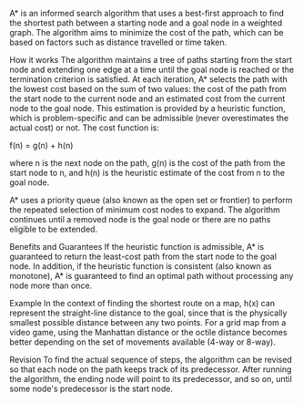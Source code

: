A\* is an informed search algorithm that uses a best-first approach to
find the shortest path between a starting node and a goal node in a
weighted graph. The algorithm aims to minimize the cost of the path,
which can be based on factors such as distance travelled or time taken.

How it works The algorithm maintains a tree of paths starting from the
start node and extending one edge at a time until the goal node is
reached or the termination criterion is satisfied. At each iteration,
A\* selects the path with the lowest cost based on the sum of two
values: the cost of the path from the start node to the current node and
an estimated cost from the current node to the goal node. This
estimation is provided by a heuristic function, which is
problem-specific and can be admissible (never overestimates the actual
cost) or not. The cost function is:

f(n) = g(n) + h(n)

where n is the next node on the path, g(n) is the cost of the path from
the start node to n, and h(n) is the heuristic estimate of the cost from
n to the goal node.

A\* uses a priority queue (also known as the open set or frontier) to
perform the repeated selection of minimum cost nodes to expand. The
algorithm continues until a removed node is the goal node or there are
no paths eligible to be extended.

Benefits and Guarantees If the heuristic function is admissible, A\* is
guaranteed to return the least-cost path from the start node to the goal
node. In addition, if the heuristic function is consistent (also known
as monotone), A\* is guaranteed to find an optimal path without
processing any node more than once.

Example In the context of finding the shortest route on a map, h(x) can
represent the straight-line distance to the goal, since that is the
physically smallest possible distance between any two points. For a grid
map from a video game, using the Manhattan distance or the octile
distance becomes better depending on the set of movements available
(4-way or 8-way).

Revision To find the actual sequence of steps, the algorithm can be
revised so that each node on the path keeps track of its predecessor.
After running the algorithm, the ending node will point to its
predecessor, and so on, until some node's predecessor is the start node.
